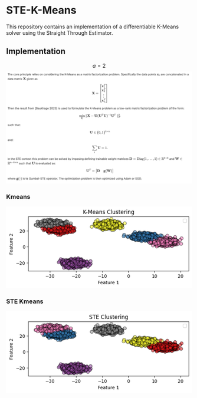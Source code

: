 # STE-K-Means

This repository contains an implementation of a differentiable K-Means solver using the Straight Through Estimator. 


## Implementation
$$a=2$$
![Model Folding Concept Figure](figures/math.png)


### Kmeans
![Model Folding Concept Figure](figures/km.png)

### STE Kmeans
![Model Folding Concept Figure](figures/ste.png)